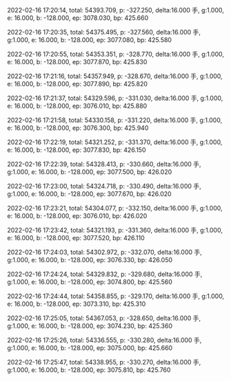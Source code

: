2022-02-16 17:20:14, total: 54393.709, p: -327.250, delta:16.000 手, g:1.000, e: 16.000, b: -128.000, ep: 3078.030, bp: 425.660

2022-02-16 17:20:35, total: 54375.495, p: -327.560, delta:16.000 手, g:1.000, e: 16.000, b: -128.000, ep: 3077.080, bp: 425.580

2022-02-16 17:20:55, total: 54353.351, p: -328.770, delta:16.000 手, g:1.000, e: 16.000, b: -128.000, ep: 3077.870, bp: 425.830

2022-02-16 17:21:16, total: 54357.949, p: -328.670, delta:16.000 手, g:1.000, e: 16.000, b: -128.000, ep: 3077.890, bp: 425.820

2022-02-16 17:21:37, total: 54329.596, p: -331.030, delta:16.000 手, g:1.000, e: 16.000, b: -128.000, ep: 3076.010, bp: 425.880

2022-02-16 17:21:58, total: 54330.158, p: -331.220, delta:16.000 手, g:1.000, e: 16.000, b: -128.000, ep: 3076.300, bp: 425.940

2022-02-16 17:22:19, total: 54321.252, p: -331.370, delta:16.000 手, g:1.000, e: 16.000, b: -128.000, ep: 3077.830, bp: 426.150

2022-02-16 17:22:39, total: 54328.413, p: -330.660, delta:16.000 手, g:1.000, e: 16.000, b: -128.000, ep: 3077.500, bp: 426.020

2022-02-16 17:23:00, total: 54324.718, p: -330.490, delta:16.000 手, g:1.000, e: 16.000, b: -128.000, ep: 3077.670, bp: 426.020

2022-02-16 17:23:21, total: 54304.077, p: -332.150, delta:16.000 手, g:1.000, e: 16.000, b: -128.000, ep: 3076.010, bp: 426.020

2022-02-16 17:23:42, total: 54321.193, p: -331.360, delta:16.000 手, g:1.000, e: 16.000, b: -128.000, ep: 3077.520, bp: 426.110

2022-02-16 17:24:03, total: 54302.972, p: -332.070, delta:16.000 手, g:1.000, e: 16.000, b: -128.000, ep: 3076.330, bp: 426.050

2022-02-16 17:24:24, total: 54329.832, p: -329.680, delta:16.000 手, g:1.000, e: 16.000, b: -128.000, ep: 3074.800, bp: 425.560

2022-02-16 17:24:44, total: 54358.855, p: -329.170, delta:16.000 手, g:1.000, e: 16.000, b: -128.000, ep: 3073.310, bp: 425.310

2022-02-16 17:25:05, total: 54367.053, p: -328.650, delta:16.000 手, g:1.000, e: 16.000, b: -128.000, ep: 3074.230, bp: 425.360

2022-02-16 17:25:26, total: 54336.555, p: -330.280, delta:16.000 手, g:1.000, e: 16.000, b: -128.000, ep: 3075.000, bp: 425.660

2022-02-16 17:25:47, total: 54338.955, p: -330.270, delta:16.000 手, g:1.000, e: 16.000, b: -128.000, ep: 3075.810, bp: 425.760